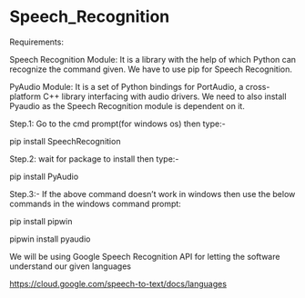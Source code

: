 # Speech_Recognition

Requirements:

Speech Recognition Module: It is a library with the help of which Python can recognize the command given. We have to use pip for Speech Recognition. 
 
PyAudio Module: It is a set of Python bindings for PortAudio, a cross-platform C++ library interfacing with audio drivers. We need to also install Pyaudio as the Speech Recognition module is dependent on it.

Step.1: Go to the cmd prompt(for windows os) then type:- 

pip install SpeechRecognition

Step.2: wait for package to install then type:- 

pip install PyAudio

Step.3:- If the above command doesn’t work in windows then use the below commands in the windows command prompt:
                       
pip install pipwin
                        
pipwin install pyaudio

We will be using Google Speech Recognition API for letting the software understand our given languages

https://cloud.google.com/speech-to-text/docs/languages
